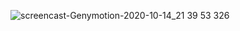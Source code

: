 ![screencast-Genymotion-2020-10-14_21 39 53 326](https://user-images.githubusercontent.com/67810399/96092607-64f72300-0ecb-11eb-9fb2-2cddd4f2ee23.gif)

